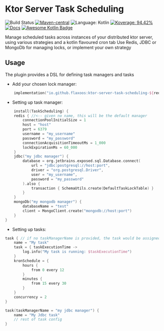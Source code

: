 # Ktor Server Task Scheduling

![Build Status](https://img.shields.io/github/actions/workflow/status/flaxoos/extra-ktor-plugins/build-and-publish-main.yml?event=push&logo=githubactions&style=for-the-badge)
[![Maven-central](https://img.shields.io/maven-central/v/io.github.flaxoos/ktor-server-task-scheduling?style=for-the-badge&logo=apachemaven)](https://search.maven.org/search?q=io.github.flaxoos%20AND%20ktor)
![Language: Kotlin](https://img.shields.io/github/languages/top/flaxoos/flax-ktor-plugins?color=blue&logo=kotlin&style=for-the-badge)
[![Koverage: 94.42%](https://img.shields.io/badge/94.42-green?logo=kotlin&label=koverage&style=for-the-badge)](file:/Users/ido/IdeaProjects/flax-ktor-plugins/build/reports/kover/html/index.html)
[![Docs](https://custom-icon-badges.demolab.com/badge/Pages-blue.svg?label=Docs&logo=github&logoColor=white?icon=githubpages&style=for-the-badge)](https://github.com/Flaxoos/extra-ktor-plugins/actions/workflows/pages/pages-build-deployment)
[![Awesome Kotlin Badge](https://custom-icon-badges.demolab.com/badge/awesome-kotlin-orange.svg?labelColor=blue&style=for-the-badge)](https://github.com/KotlinBy/awesome-kotlin)

Manage scheduled tasks across instances of your distributed ktor server, using various strategies and a kotlin flavoured cron tab
Use Redis, JDBC or MongoDb for managing locks, or implement your own strategy 


## Usage

The plugin provides a DSL for defining task managers and tasks

- Add your chosen lock manager:
```kotlin
    implementation("io.github.flaxoos:ktor-server-task-scheduling-${redis/jdbc/mongodb}:$version")
```
- Setting up task manager:

```kotlin
    install(TaskScheduling) {
    redis { //<-- given no name, this will be the default manager
        connectionPoolInitialSize = 1
        host = "host"
        port = 6379
        username = "my_username"
        password = "my_password"
        connectionAcquisitionTimeoutMs = 1_000
        lockExpirationMs = 60_000
    }
    jdbc("my jdbc manager") {
        database = org.jetbrains.exposed.sql.Database.connect(
            url = "jdbc:postgresql://host:port",
            driver = "org.postgresql.Driver",
            user = "my_username",
            password = "my_password"
        ).also {
            transaction { SchemaUtils.create(DefaultTaskLockTable) }
        }
    }
    mongoDb("my mongodb manager") {
        databaseName = "test"
        client = MongoClient.create("mongodb://host:port")
    }
}
```

- Setting up tasks:
```kotlin
task { // if no taskManagerName is provided, the task would be assigned to the default manager
    name = "My task"
    task = { taskExecutionTime ->
        log.info("My task is running: $taskExecutionTime")
    }
    kronSchedule = {
        hours {
            from 0 every 12
        }
        minutes {
            from 15 every 30
        }
    }
    concurrency = 2
}

task(taskManagerName = "my jdbc manager") {
    name = "My Jdbc task"
    // rest of task config
}
```